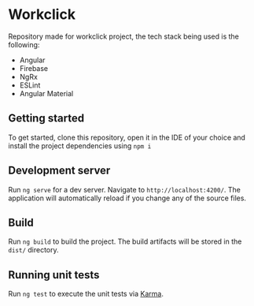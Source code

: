 # Workclick
Repository made for workclick project, the tech stack being used is the following:
- Angular
- Firebase
- NgRx
- ESLint
- Angular Material

## Getting started

To get started, clone this repository, open it in the IDE of your choice and install the project dependencies using `npm i`

## Development server

Run `ng serve` for a dev server. Navigate to `http://localhost:4200/`. The application will automatically reload if you change any of the source files.

## Build

Run `ng build` to build the project. The build artifacts will be stored in the `dist/` directory.

## Running unit tests

Run `ng test` to execute the unit tests via [Karma](https://karma-runner.github.io).
